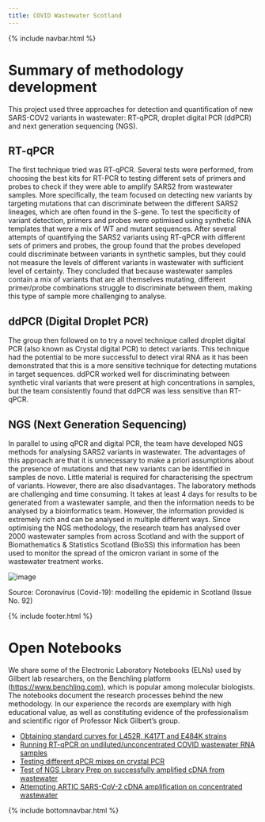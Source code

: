 ```yaml
---
title: COVID Wastewater Scotland
---
```

{% include navbar.html %} 

# Summary of methodology development

This project used three approaches for detection and quantification of new SARS-COV2 variants in wastewater: RT-qPCR, droplet digital PCR (ddPCR) and next generation sequencing (NGS). 

## RT-qPCR

The first technique tried was RT-qPCR. Several tests were performed, from choosing the best kits for RT-PCR to testing different sets of primers and probes to check if they were able to amplify SARS2 from wastewater samples. 
More specifically, the team focused on detecting new variants by targeting mutations that can discriminate between the different SARS2 lineages, which are often found in the S-gene.
To test the specificity of variant detection, primers and probes were optimised using synthetic RNA templates that were a mix of WT and mutant sequences.
After several attempts of quantifying the SARS2 variants using RT-qPCR with different sets of primers and probes, the group found that the probes developed could discriminate between variants in synthetic samples, but they could not measure the levels of different variants in wastewater with sufficient level of certainty. They concluded that because wastewater samples contain a mix of variants that are all themselves mutating, different primer/probe combinations struggle to discriminate between them, making this type of sample more challenging to analyse. 

## ddPCR (Digital Droplet PCR)

The group then followed on to try a novel technique called droplet digital PCR (also known as Crystal digital PCR) to detect variants. This technique had the potential to be more successful to detect viral RNA as it has been demonstrated that this is a more sensitive technique for detecting mutations in target sequences.
ddPCR worked well for discriminating between synthetic viral variants that were present at high concentrations in samples, but the team consistently found that ddPCR was less sensitive than RT-qPCR. 

## NGS (Next Generation Sequencing)

In parallel to using qPCR and digital PCR, the team have developed NGS methods for analysing SARS2 variants in wastewater. The advantages of this approach are that it is unnecessary to make a priori assumptions about the presence of mutations and that new variants can be identified in samples de novo. Little material is required for characterising the spectrum of variants. However, there are also disadvantages. The laboratory methods are challenging and time consuming. It takes at least 4 days for results to be generated from a wastewater sample, and then the information needs to be analysed by a bioinformatics team. However, the information provided is extremely rich and can be analysed in multiple different ways.
Since optimising the NGS methodology, the research team has analysed over 2000 wastewater samples from across Scotland and with the support of Biomathematics & Statistics Scotland (BioSS) this information has been used to monitor the spread of the omicron variant in some of the  wastewater treatment works. 

![image](https://user-images.githubusercontent.com/29427778/160816030-8c869aee-9bc7-4112-aac6-3bdbf6891bdf.png)

Source: Coronavirus (Covid-19): modelling the epidemic in Scotland (Issue No. 92)

{% include footer.html %} 

# Open Notebooks

We share some of the Electronic Laboratory Notebooks (ELNs) used by Gilbert lab researchers, on the Benchling platform (https://www.benchling.com), which is popular among molecular biologists. The notebooks document the research processes behind the new methodology. In our experience the records are exemplary with high educational value, as well as constituting evidence of the professionalism and scientific rigor of Professor Nick Gilbert’s group.

* [Obtaining standard curves for L452R, K417T and E484K strains](https://benchling.com/s/etr-yfHurJIagMvvI65CXT32?m=slm-KAATs3hjtXDVOYbrMGtc)
* [Running RT-qPCR on undiluted/unconcentrated COVID wastewater RNA samples](https://benchling.com/s/etr-vxcvSCsOTJLJ5Uj3sy1i?m=slm-QKaMgfEomMVCDtQfIwJW)
* [Testing different qPCR mixes on crystal PCR](https://benchling.com/s/etr-8u10BD9KalyiIh9ASHXA?m=slm-IOyleZlGh3xMpJXoWRrO)
* [Test of NGS Library Prep on successfully amplified cDNA from wastewater](https://benchling.com/s/etr-Cj7F4V7aeiOidiV8ZQzI?m=slm-4X00YePdQLjw8oR2kQDE)
* [Attempting ARTIC SARS-CoV-2 cDNA amplification on concentrated wastewater](https://benchling.com/s/etr-0FdV1H0rpWeHk4H72NOg?m=slm-WgoF2PnZrLLK2lE5gfb1)

{% include bottomnavbar.html %}
